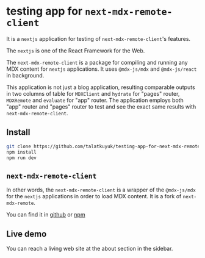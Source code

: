 # testing app for `next-mdx-remote-client`

It is a `nextjs` application for testing of `next-mdx-remote-client`'s features. 

The `nextjs` is one of the React Framework for the Web.

The `next-mdx-remote-client` is a package for compiling and running any MDX content for `nextjs` applications. It uses `@mdx-js/mdx` and `@mdx-js/react` in background.

This application is not just a blog application, resulting comparable outputs in two columns of table for `MDXClient` and `hydrate` for "pages" router, `MDXRemote` and `evaluate` for "app" router. The application employs both "app" router and "pages" router to test and see the exact same results with `next-mdx-remote-client`.

## Install
```bash
git clone https://github.com/talatkuyuk/testing-app-for-next-mdx-remote-client.git
npm install
npm run dev
```

## `next-mdx-remote-client`
In other words, the `next-mdx-remote-client` is a wrapper of the `@mdx-js/mdx` for the `nextjs` applications in order to load MDX content. It is a fork of `next-mdx-remote`.

You can find it in [github](https://github.com/ipikuka/next-mdx-remote-client) or [npm](https://www.npmjs.com/package/next-mdx-remote-client)

## Live demo
You can reach a living web site at the about section in the sidebar.